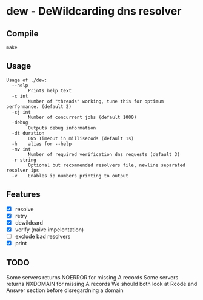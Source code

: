 # dew - DeWildcarding dns resolver

## Compile
```
make
```

## Usage

```
Usage of ./dew:
  --help
    	Prints help text
  -c int
    	Number of "threads" working, tune this for optimum performance. (default 2)
  -cj int
    	Number of concurrent jobs (default 1000)
  -debug
    	Outputs debug information
  -dt duration
    	DNS Timeout in millisecods (default 1s)
  -h	alias for --help
  -mv int
    	Number of required verification dns requests (default 3)
  -r string
    	Optional but recommended resolvers file, newline separated resolver ips
  -v	Enables ip numbers printing to output
```


## Features

 - [x] resolve
 - [x] retry
 - [x] dewildcard
 - [x] verify (naive impelentation)
 - [ ] exclude bad resolvers
 - [x] print

## TODO

Some servers returns NOERROR for missing A records
Some servers returns NXDOMAIN for missing A records
We should both look at Rcode and Answer section before disregardning a domain
